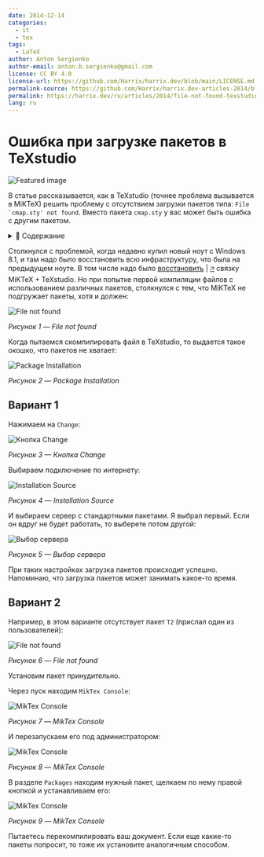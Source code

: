 ```yaml
---
date: 2014-12-14
categories:
  - it
  - tex
tags:
  - LaTeX
author: Anton Sergienko
author-email: anton.b.sergienko@gmail.com
license: CC BY 4.0
license-url: https://github.com/Harrix/harrix.dev/blob/main/LICENSE.md
permalink-source: https://github.com/Harrix/harrix.dev-articles-2014/blob/main/file-not-found-texstudio/file-not-found-texstudio.md
permalink: https://harrix.dev/ru/articles/2014/file-not-found-texstudio/
lang: ru
---
```


# Ошибка при загрузке пакетов в TeXstudio

![Featured image](featured-image.svg)

В статье рассказывается, как в TeXstudio (точнее проблема вызывается в MiKTeX) решить проблему с отсутствием загрузки пакетов типа: ``File `cmap.sty' not found``. Вместо пакета `cmap.sty` у вас может быть ошибка с другим пакетом.

<details>
<summary>📖 Содержание</summary>

## Содержание

- [Вариант 1](#вариант-1)
- [Вариант 2](#вариант-2)

</details>

Столкнулся с проблемой, когда недавно купил новый ноут с Windows 8.1, и там надо было восстановить всю инфраструктуру, что была на предыдущем ноуте. В том числе надо было [восстановить](https://github.com/Harrix/harrix.dev-articles-2018/blob/main/install-latex/install-latex.md) | [🡥](https://harrix.dev/ru/articles/2018/install-latex/) связку MiKTeX + TeXstudio. Но при попытке первой компиляции файлов с использованием различных пакетов, столкнулся с тем, что MiKTeX не подгружает пакеты, хотя и должен:

![File not found](img/file-not-found_01.png)

_Рисунок 1 — File not found_

Когда пытаемся скомпилировать файл в TeXstudio, то выдается такое окошко, что пакетов не хватает:

![Package Installation](img/package-installation.png)

_Рисунок 2 — Package Installation_

## Вариант 1

Нажимаем на `Change`:

![Кнопка Change](img/change.png)

_Рисунок 3 — Кнопка Change_

Выбираем подключение по интернету:

![Installation Source](img/installation-source_01.png)

_Рисунок 4 — Installation Source_

И выбираем сервер с стандартными пакетами. Я выбрал первый. Если он вдруг не будет работать, то выберете потом другой:

![Выбор сервера](img/installation-source_02.png)

_Рисунок 5 — Выбор сервера_

При таких настройках загрузка пакетов происходит успешно. Напоминаю, что загрузка пакетов может занимать какое-то время.

## Вариант 2

Например, в этом варианте отсутствует пакет `T2` (прислал один из пользователей):

![File not found](img/file-not-found_02.png)

_Рисунок 6 — File not found_

Установим пакет принудительно.

Через пуск находим `MikTex Console`:

![MikTex Console](img/miktex-console_01.png)

_Рисунок 7 — MikTex Console_

И перезапускаем его под администратором:

![MikTex Console](img/miktex-console_02.png)

_Рисунок 8 — MikTex Console_

В разделе `Packages` находим нужный пакет, щелкаем по нему правой кнопкой и устанавливаем его:

![MikTex Console](img/miktex-console_03.png)

_Рисунок 9 — MikTex Console_

Пытаетесь перекомпилировать ваш документ. Если еще какие-то пакеты попросит, то тоже их установите аналогичным способом.
